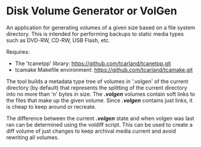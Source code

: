 Disk Volume Generator or VolGen
===============================

An application for generating volumes of a given size based on a file system directory.
This is intended for performing backups to static media types such as DVD-RW, CD-RW, 
USB Flash, etc.

  Requires:
   * The 'tcanetpp' library:  https://github.com/tcarland/tcanetpp.git 
   * tcamake Makefile environment: https://github.com/tcarland/tcamake.git

The tool builds a metadata type tree of volumes in '.volgen' of the current directory 
(by default) that represents the splitting of the current directory into no more than 
'n' bytes in size. The ***.volgen*** volumes contain soft links to the files that make 
up the given volume. Since ***.volgen*** contains just links, it is cheap to keep around 
or recreate.  

The difference between the current ***.volgen*** state and when volgen was last ran can 
be determined using the voldiff script.  This can be used to create a diff volume of just 
changes to keep archival media current and avoid rewriting all volumes.



